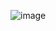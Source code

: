 ![image](https://github.com/edengler01/edengler01/assets/144485576/96c5a76f-804f-4d06-b2a3-2c6190b176fe)
